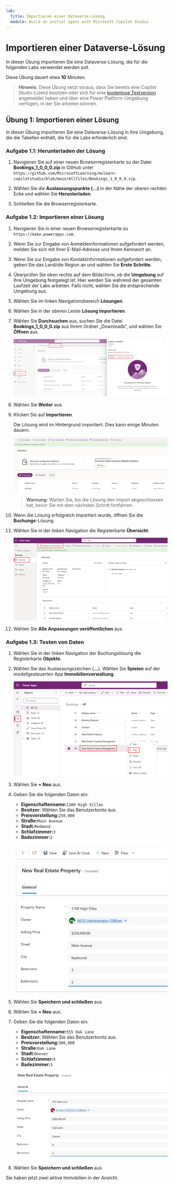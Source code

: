 ```yaml
---
lab:
  title: Importieren einer Dataverse-Lösung
  module: Build an initial agent with Microsoft Copilot Studio
---
```


# Importieren einer Dataverse-Lösung

In dieser Übung importieren Sie eine Dataverse-Lösung, die für die folgenden Labs verwendet werden soll.

Diese Übung dauert etwa **10** Minuten.

> **Hinweis**: Diese Übung setzt voraus, dass Sie bereits eine Copilot Studio-Lizenz besitzen oder sich für eine [kostenlose Testversion](https://go.microsoft.com/fwlink/p/?linkid=2252605) angemeldet haben und über eine Power Platform-Umgebung verfügen, in der Sie arbeiten können.

## Übung 1: Importieren einer Lösung

In dieser Übung importieren Sie eine Dataverse-Lösung in Ihre Umgebung, die die Tabellen enthält, die für die Labs erforderlich sind.

### Aufgabe 1.1: Herunterladen der Lösung

1. Navigieren Sie auf einer neuen Browserregisterkarte zu der Datei **Bookings_1_0_0_0.zip** in GitHub unter `https://github.com/MicrosoftLearning/mslearn-copilotstudio/blob/main/Allfiles/Bookings_1_0_0_0.zip`.

1. Wählen Sie die **Auslassungspunkte (...)** in der Nähe der oberen rechten Ecke und wählen Sie **Herunterladen**.

1. Schließen Sie die Browserregisterkarte.

### Aufgabe 1.2: Importieren einer Lösung

1. Navigieren Sie in einer neuen Browserregisterkarte zu `https://make.powerapps.com`.

1. Wenn Sie zur Eingabe von Anmeldeinformationen aufgefordert werden, melden Sie sich mit Ihrer E-Mail-Adresse und Ihrem Kennwort an.

1. Wenn Sie zur Eingabe von Kontaktinformationen aufgefordert werden, geben Sie das Land/die Region an und wählen Sie **Erste Schritte**.

1. Überprüfen Sie oben rechts auf dem Bildschirm, ob die **Umgebung** auf Ihre Umgebung festgelegt ist. Hier werden Sie während der gesamten Laufzeit der Labs arbeiten. Falls nicht, wählen Sie die entsprechende Umgebung aus.

1. Wählen Sie im linken Navigationsbereich **Lösungen**.

1. Wählen Sie in der oberen Leiste **Lösung importieren**.

1. Wählen Sie **Durchsuchen** aus, suchen Sie die Datei **Bookings_1_0_0_0.zip** aus Ihrem Ordner „Downloads“, und wählen Sie **Öffnen** aus.

    ![Lösung zum Importieren.](../media/solution-to-import.png)

1. Wählen Sie **Weiter** aus.

1. Klicken Sie auf **Importieren**.

    Die Lösung wird im Hintergrund importiert. Dies kann einige Minuten dauern.

    ![Lösung importiert.](../media/solution-imported.png)

    > **Warnung:** Warten Sie, bis die Lösung den Import abgeschlossen hat, bevor Sie mit dem nächsten Schritt fortfahren.

1. Wenn die Lösung erfolgreich importiert wurde, öffnen Sie die **Buchungs**-Lösung.

1. Wählen Sie in der linken Navigation die Registerkarte **Übersicht**.

    ![Übersichtsregisterkarte der Lösung.](../media/solution-overview.png)

1. Wählen Sie **Alle Anpassungen veröffentlichen** aus.

### Aufgabe 1.3: Testen von Daten

1. Wählen Sie in der linken Navigation der Buchungslösung die Registerkarte **Objekte**.

1. Wählen Sie das Auslassungszeichen (**...**). Wählen Sie **Spielen** auf der modellgesteuerten App **Immobilienverwaltung**.

    ![Übersicht.](../media/play-app.png)

1. Wählen Sie **+ Neu** aus.

1. Geben Sie die folgenden Daten ein:

    - **Eigenschaftenname:**`1100 High Villas`
    - **Besitzer:** Wählen Sie das Benutzerkonto aus.
    - **Preisvorstellung:**`250,000`
    - **Straße:**`Main Avenue`
    - **Stadt:**`Redmond`
    - **Schlafzimmer:**`3`
    - **Badezimmer:**`2`

    ![Übersicht.](../media/add-record.png)

1. Wählen Sie **Speichern und schließen** aus.

1. Wählen Sie **+ Neu** aus.

1. Geben Sie die folgenden Daten ein:

    - **Eigenschaftenname:**`555 Oak Lane`
    - **Besitzer:** Wählen Sie das Benutzerkonto aus.
    - **Preisvorstellung:**`300,000`
    - **Straße:**`Oak Lane`
    - **Stadt:**`Denver`
    - **Schlafzimmer:**`4`
    - **Badezimmer:**`3`

    ![Übersicht.](../media/add-record2.png)

1. Wählen Sie **Speichern und schließen** aus.

Sie haben jetzt zwei aktive Immobilien in der Ansicht. 

